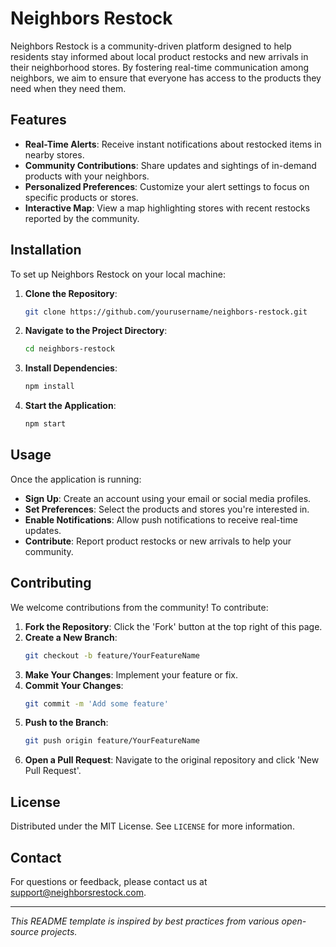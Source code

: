 # Neighbors Restock

Neighbors Restock is a community-driven platform designed to help residents stay informed about local product restocks and new arrivals in their neighborhood stores. By fostering real-time communication among neighbors, we aim to ensure that everyone has access to the products they need when they need them.

## Features

- **Real-Time Alerts**: Receive instant notifications about restocked items in nearby stores.
- **Community Contributions**: Share updates and sightings of in-demand products with your neighbors.
- **Personalized Preferences**: Customize your alert settings to focus on specific products or stores.
- **Interactive Map**: View a map highlighting stores with recent restocks reported by the community.

## Installation

To set up Neighbors Restock on your local machine:

1. **Clone the Repository**:
   ```bash
   git clone https://github.com/yourusername/neighbors-restock.git
   ```
2. **Navigate to the Project Directory**:
   ```bash
   cd neighbors-restock
   ```
3. **Install Dependencies**:
   ```bash
   npm install
   ```
4. **Start the Application**:
   ```bash
   npm start
   ```

## Usage

Once the application is running:

- **Sign Up**: Create an account using your email or social media profiles.
- **Set Preferences**: Select the products and stores you're interested in.
- **Enable Notifications**: Allow push notifications to receive real-time updates.
- **Contribute**: Report product restocks or new arrivals to help your community.

## Contributing

We welcome contributions from the community! To contribute:

1. **Fork the Repository**: Click the 'Fork' button at the top right of this page.
2. **Create a New Branch**: 
   ```bash
   git checkout -b feature/YourFeatureName
   ```
3. **Make Your Changes**: Implement your feature or fix.
4. **Commit Your Changes**: 
   ```bash
   git commit -m 'Add some feature'
   ```
5. **Push to the Branch**: 
   ```bash
   git push origin feature/YourFeatureName
   ```
6. **Open a Pull Request**: Navigate to the original repository and click 'New Pull Request'.

## License

Distributed under the MIT License. See `LICENSE` for more information.

## Contact

For questions or feedback, please contact us at support@neighborsrestock.com.

---

*This README template is inspired by best practices from various open-source projects.*
